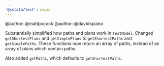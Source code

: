```yaml
---
'@xstate/test': major
---
```


@author: @mattpocock 
@author: @davidkpiano

Substantially simplified how paths and plans work in `TestModel`. Changed `getShortestPlans` and `getSimplePlans` to `getShortestPaths` and `getSimplePaths`. These functions now return an array of paths, instead of an array of plans which contain paths.

Also added `getPaths`, which defaults to `getShortestPaths`.
